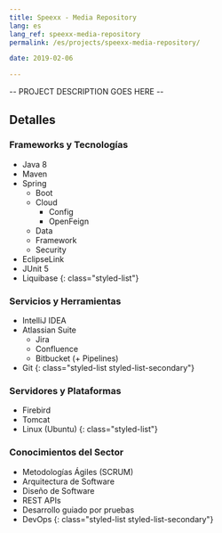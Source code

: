 ```yaml
---
title: Speexx - Media Repository
lang: es
lang_ref: speexx-media-repository
permalink: /es/projects/speexx-media-repository/

date: 2019-02-06

---
```

-- PROJECT DESCRIPTION GOES HERE --

## Detalles

### Frameworks y Tecnologías

- Java 8
- Maven
- Spring
    - Boot
    - Cloud
        - Config
        - OpenFeign
    - Data
    - Framework
    - Security
- EclipseLink
- JUnit 5
- Liquibase
{: class="styled-list"}

### Servicios y Herramientas 

- IntelliJ IDEA
- Atlassian Suite
    - Jira
    - Confluence
    - Bitbucket (+ Pipelines)
- Git
{: class="styled-list styled-list-secondary"}

### Servidores y Plataformas

- Firebird
- Tomcat
- Linux (Ubuntu)
{: class="styled-list"}

### Conocimientos del Sector

- Metodologías Ágiles (SCRUM)
- Arquitectura de Software
- Diseño de Software
- REST APIs
- Desarrollo guiado por pruebas
- DevOps
{: class="styled-list styled-list-secondary"}
